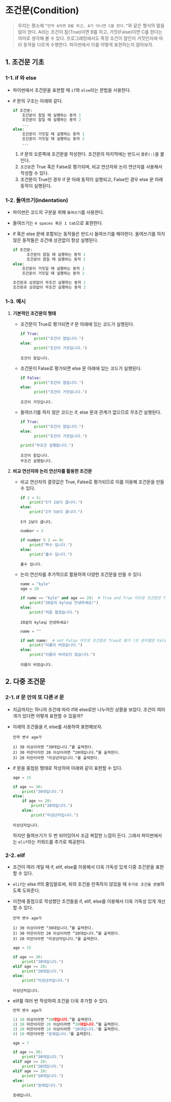 # 조건문(Condition)

> 우리는 평소에 `“만약 A라면 B를 하고, A가 아니면 C를 한다.”`와 같은 형식의 말을 많이 한다.
A라는 조건이 참(True)이면 B를 하고, 거짓(False)이면 C를 한다는 의미로 생각해 볼 수 있다.
프로그래밍에서도 특정 조건이 참인지 거짓인지에 따라 동작을 다르게 수행한다. 파이썬에서 이를 어떻게 표현하는지 알아보자.
> 

## 1. 조건문 기초

### 1-1. if 와 else

- 파이썬에서 조건문을 표현할 때 `if`와 `else`라는 문법을 사용한다.
- if 문의 구조는 아래와 같다.
    
    ```python
    if 조건문:
        조건문이 참일 때 실행하는 동작 1
        조건문이 참일 때 실행하는 동작 2
        ...
    else:
        조건문이 거짓일 때 실행하는 동작 1
        조건문이 거짓일 때 실행하는 동작 2
        ...
    ```
    
    1. if 문의 오른쪽에 조건문을 작성한다. 조건문의 마지막에는 반드시 `콜론(:)`을 붙인다.
    2. `조건문`은 True 혹은 False로 평가되며, 비교 연산자와 논리 연산자를 사용해서 작성할 수 있다.
    3. 조건문이 True인 경우 if 문 아래 동작이 실행되고, False인 경우 else 문 아래 동작이 실행된다.
    

### 1-2. 들여쓰기(indentation)

- 파이썬은 코드의 구분을 위해 `들여쓰기`를 사용한다.
- 들여쓰기는 `4 spaces 혹은 1 tab`으로 표현한다.
- if 혹은 else 문에 포함되는 동작들은 반드시 들여쓰기를 해야한다. 들여쓰기를 하지 않은 동작들은 조건에 상관없이 항상 실행된다.
    
    ```python
    if 조건문:
    	  조건문이 참일 때 실행하는 동작 1
    	  조건문이 참일 때 실행하는 동작 2
    else:
        조건문이 거짓일 때 실행하는 동작 1
        조건문이 거짓일 때 실행하는 동작 2
    
    조건문과 상관없이 무조건 실행하는 동작 1
    조건문과 상관없이 무조건 실행하는 동작 2
    ```
    

### 1-3. 예시

1. **기본적인 조건문의 형태**
    - 조건문이 True로 평가되면 if 문 아래에 있는 코드가 실행된다.
        
        ```python
        if True:
        	  print("조건이 참입니다.")
        else:
        	  print("조건이 거짓입니다.")
        ```
        
        ```
        조건이 참입니다.
        ```
        
    - 조건문이 False로 평가되면 else 문 아래에 있는 코드가 실행된다.
        
        ```python
        if False:
        	  print("조건이 참입니다.")
        else:
        	  print("조건이 거짓입니다.")
        ```
        
        ```
        조건이 거짓입니다.
        ```
        
    - 들여쓰기를 하지 않은 코드는 if, else 문과 관계가 없으므로 무조건 실행된다.
        
        ```python
        if True:
        	  print("조건이 참입니다.")
        else:
        	  print("조건이 거짓입니다.")
        
        print("무조건 실행됩니다.")
        ```
        
        ```
        조건이 참입니다.
        무조건 실행됩니다.
        ```
        

1. **비교 연산자와 논리 연산자를 활용한 조건문**
    - 비교 연산자의 결괏값은 True, False로 평가되므로 이를 이용해 조건문을 만들 수 있다.
        
        ```python
        if 2 < 5:
            print("5가 2보다 큽니다.")
        else:
            print("2가 5보다 큽니다.")
        ```
        
        ```
        5가 2보다 큽니다.
        ```
        
        ```python
        number = 3
        
        if number % 2 == 0:
            print("짝수 입니다.")
        else:
            print("홀수 입니다.")
        ```
        
        ```
        홀수 입니다.
        ```
        
    - 논리 연산자를 추가적으로 활용하여 다양한 조건문을 만들 수 있다.
        
        ```python
        name = "kyle"
        age = 20
        
        if name == "kyle" and age == 20:  # True and True 이므로 조건문은 True로 평가
            print("20살의 kyle님 안녕하세요!")
        else:
            print("처음 뵙겠습니다.")
        ```
        
        ```
        20살의 kyle님 안녕하세요!
        ```
        
        ```python
        name = ""
        
        if not name:  # not False 이므로 조건문은 True로 평가 (빈 문자열은 False로 평가됨)
            print("이름이 비었습니다.")
        else:
            print("이름이 비어있지 않습니다.")
        ```
        
        ```
        이름이 비었습니다.
        ```
        

## 2. 다중 조건문

### 2-1. if 문 안의 또 다른 if 문

- 지금까지는 하나의 조건에 따라 if와 else로만 나누어진 상황을 보았다. 조건이 여러 개가 있다면 어떻게 표현할 수 있을까?
- 아래의 조건들을 if, else를 사용하여 표현해보자.
    
    ```
    만약 변수 age가
    
    1) 30 이상이라면 “30대입니다.”를 출력한다.
    2) 30 미만이지만 20 이상이라면 “20대입니다.”를 출력한다.
    3) 20 미만이라면 "미성년자입니다."를 출력한다.
    ```
    
- if 문을 중첩된 형태로 작성하여 아래와 같이 표현할 수 있다.
    
    ```python
    age = 15
    
    if age >= 30:
        print("30대입니다.")
    else:
        if age >= 20:
            print("20대입니다.")
        else:
            print("미성년자입니다.")
    ```
    
    ```
    미성년자입니다.
    ```
    
    하지만 들여쓰기가 두 번 되어있어서 조금 복잡한 느낌이 든다. 그래서 파이썬에서는 `elif`라는 키워드를 추가로 제공한다.
    

### 2-2. elif

- 조건이 여러 개일 때 if, elif, else를 이용해서 더욱 가독성 있게 다중 조건문을 표현할 수 있다.
- `elif`는 else if의 줄임말로써, 위의 조건을 만족하지 않았을 때 `추가로 조건을 판별`하도록 도와준다.
- 이전에 중첩으로 작성했던 조건들을 if, elif, else를 이용해서 더욱 가독성 있게 개선할 수 있다.
    
    ```
    만약 변수 age가
    
    1) 30 이상이라면 “30대입니다.”를 출력한다.
    2) 30 미만이지만 20 이상이라면 “20대입니다.”를 출력한다.
    3) 20 미만이라면 "미성년자입니다."를 출력한다.
    ```
    
    ```python
    age = 15
    
    if age >= 30:
        print("30대입니다.")
    elif age >= 20:
        print("20대입니다.")
    else:
        print("미성년자입니다.")
    ```
    
    ```
    미성년자입니다.
    ```
    
- elif를 여러 번 작성하여 조건을 더욱 추가할 수 있다.
    ```python
    만약 변수 age가

    1) 30 이상이라면 “30대입니다.”를 출력한다.
    2) 30 미만이지만 20 이상이라면 “20대입니다.”를 출력한다.
    3) 20 미만이라면 10 이상이라면 "10대입니다."를 출력한다.
    4) 10 미만이라면 "응애입니다."를 출력한다.
    ```
    
    ```python
    age = 7
    
    if age >= 30:
        print("30대입니다.")
    elif age >= 20:
        print("20대입니다.")
    elif age >= 10:
        print("10대입니다.")
    else:
        print("응애입니다.")
    ```
  ```
  응애입니다.
  ```
    